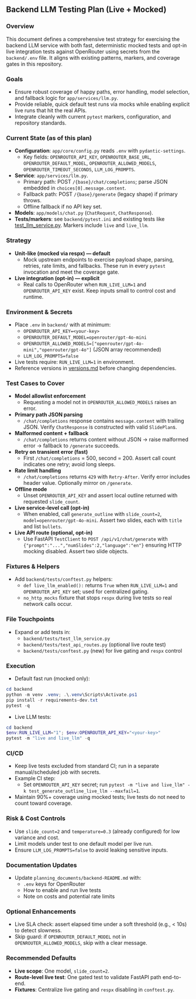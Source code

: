 ## Backend LLM Testing Plan (Live + Mocked)

### Overview
This document defines a comprehensive test strategy for exercising the backend LLM service with both fast, deterministic mocked tests and opt-in live integration tests against OpenRouter using secrets from the `backend/.env` file. It aligns with existing patterns, markers, and coverage gates in this repository.

### Goals
- Ensure robust coverage of happy paths, error handling, model selection, and fallback logic for `app/services/llm.py`.
- Provide reliable, quick default test runs via mocks while enabling explicit live runs that hit the real APIs.
- Integrate cleanly with current `pytest` markers, configuration, and repository standards.

### Current State (as of this plan)
- **Configuration**: `app/core/config.py` reads `.env` with `pydantic-settings`.
  - Key fields: `OPENROUTER_API_KEY`, `OPENROUTER_BASE_URL`, `OPENROUTER_DEFAULT_MODEL`, `OPENROUTER_ALLOWED_MODELS`, `OPENROUTER_TIMEOUT_SECONDS`, `LLM_LOG_PROMPTS`.
- **Service**: `app/services/llm.py`.
  - Primary path: POST `/{base}/chat/completions`; parse JSON embedded in `choices[0].message.content`.
  - Fallback path: POST `/{base}/generate` (legacy shape) if primary throws.
  - Offline fallback if no API key set.
- **Models**: `app/models/chat.py` (`ChatRequest`, `ChatResponse`).
- **Tests/markers**: see `backend/pytest.ini` and existing tests like [test_llm_service.py](mdc:backend/tests/test_llm_service.py). Markers include `live` and `live_llm`.

### Strategy
- **Unit-like (mocked via respx) — default**
  - Mock upstream endpoints to exercise payload shape, parsing, retries, rate limits, and fallbacks. These run in every `pytest` invocation and meet the coverage gate.
- **Live integration (opt-in) — explicit**
  - Real calls to OpenRouter when `RUN_LIVE_LLM=1` and `OPENROUTER_API_KEY` exist. Keep inputs small to control cost and runtime.

### Environment & Secrets
- Place `.env` in `backend/` with at minimum:
  - `OPENROUTER_API_KEY=<your-key>`
  - `OPENROUTER_DEFAULT_MODEL=openrouter/gpt-4o-mini`
  - `OPENROUTER_ALLOWED_MODELS=["openrouter/gpt-4o-mini","openrouter/gpt-4o"]` (JSON array recommended)
  - `LLM_LOG_PROMPTS=false`
- Live tests require: `RUN_LIVE_LLM=1` in environment.
- Reference versions in [versions.md](mdc:planning_documents/versions.md) before changing dependencies.

### Test Cases to Cover
- **Model allowlist enforcement**
  - Requesting a model not in `OPENROUTER_ALLOWED_MODELS` raises an error.
- **Primary path JSON parsing**
  - `/chat/completions` response contains `message.content` with trailing JSON. Verify `ChatResponse` is constructed with valid `SlidePlan`s.
- **Malformed content + fallback**
  - `/chat/completions` returns content without JSON → raise malformed error → fallback to `/generate` succeeds.
- **Retry on transient error (fast)**
  - First `/chat/completions` = 500, second = 200. Assert call count indicates one retry; avoid long sleeps.
- **Rate limit handling**
  - `/chat/completions` returns `429` with `Retry-After`. Verify error includes header value. Optionally mirror on `/generate`.
- **Offline mode**
  - Unset `OPENROUTER_API_KEY` and assert local outline returned with requested `slide_count`.
- **Live service-level call (opt-in)**
  - When enabled, call `generate_outline` with `slide_count=2`, `model=openrouter/gpt-4o-mini`. Assert two slides, each with `title` and list `bullets`.
- **Live API route (optional, opt-in)**
  - Use FastAPI `TestClient` to `POST /api/v1/chat/generate` with `{"prompt":"...","numSlides":2,"language":"en"}` ensuring HTTP mocking disabled. Assert two slide objects.

### Fixtures & Helpers
- Add `backend/tests/conftest.py` helpers:
  - `def live_llm_enabled():` returns `True` when `RUN_LIVE_LLM=1` and `OPENROUTER_API_KEY` set; used for centralized gating.
  - `no_http_mocks` fixture that stops `respx` during live tests so real network calls occur.

### File Touchpoints
- Expand or add tests in:
  - `backend/tests/test_llm_service.py`
  - `backend/tests/test_api_routes.py` (optional live route test)
  - `backend/tests/conftest.py` (new) for live gating and `respx` control

### Execution
- Default fast run (mocked only):
```powershell
cd backend
python -m venv .venv; .\.venv\Scripts\Activate.ps1
pip install -r requirements-dev.txt
pytest -q
```

- Live LLM tests:
```powershell
cd backend
$env:RUN_LIVE_LLM="1"; $env:OPENROUTER_API_KEY="<your-key>"
pytest -m "live and live_llm" -q
```

### CI/CD
- Keep live tests excluded from standard CI; run in a separate manual/scheduled job with secrets.
- Example CI step:
  - Set `OPENROUTER_API_KEY` secret; run `pytest -m "live and live_llm" -k test_generate_outline_live_llm --maxfail=1`.
- Maintain 90%+ coverage using mocked tests; live tests do not need to count toward coverage.

### Risk & Cost Controls
- Use `slide_count=2` and `temperature=0.3` (already configured) for low variance and cost.
- Limit models under test to one default model per live run.
- Ensure `LLM_LOG_PROMPTS=false` to avoid leaking sensitive inputs.

### Documentation Updates
- Update `planning_documents/backend-README.md` with:
  - `.env` keys for OpenRouter
  - How to enable and run live tests
  - Note on costs and potential rate limits

### Optional Enhancements
- Live SLA check: assert elapsed time under a soft threshold (e.g., < 10s) to detect slowness.
- Skip guard: if `OPENROUTER_DEFAULT_MODEL` not in `OPENROUTER_ALLOWED_MODELS`, skip with a clear message.

### Recommended Defaults
- **Live scope**: One model, `slide_count=2`.
- **Route-level live test**: One gated test to validate FastAPI path end-to-end.
- **Fixtures**: Centralize live gating and `respx` disabling in `conftest.py`.


